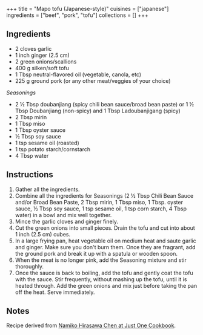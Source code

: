 +++
title = "Mapo tofu (Japanese-style)"
cuisines = ["japanese"]
ingredients = ["beef", "pork", "tofu"]
collections = []
+++


## Ingredients

- 2 cloves garlic
- 1 inch ginger (2.5 cm)
- 2 green onions/scallions
- 400 g silken/soft tofu
- 1 Tbsp neutral-flavored oil (vegetable, canola, etc)
- 225 g ground pork (or any other meat/veggies of your choice)

*Seasonings*

- 2 ½ Tbsp doubanjiang (spicy chili bean sauce/broad bean paste) or 1 ½ Tbsp Doubanjiang (non-spicy) and 1 Tbsp Ladoubanjigang (spicy)
- 2 Tbsp mirin
- 1 Tbsp miso
- 1 Tbsp oyster sauce
- ½ Tbsp soy sauce
- 1 tsp sesame oil (roasted)
- 1 tsp potato starch/cornstarch
- 4 Tbsp water

## Instructions

1. Gather all the ingredients.
2. Combine all the ingredients for Seasonings (2 ½ Tbsp Chili Bean Sauce and/or Broad Bean Paste, 2 Tbsp mirin, 1 Tbsp miso, 1 Tbsp. oyster sauce, ½ Tbsp soy sauce, 1 tsp sesame oil, 1 tsp corn starch, 4 Tbsp water) in a bowl and mix well together.
3. Mince the garlic cloves and ginger finely.
4. Cut the green onions into small pieces. Drain the tofu and cut into about 1 inch (2.5 cm) cubes.
5. In a large frying pan, heat vegetable oil on medium heat and saute garlic and ginger. Make sure you don't burn them. Once they are fragrant, add the ground pork and break it up with a spatula or wooden spoon.
6. When the meat is no longer pink, add the Seasoning mixture and stir thoroughly.
7. Once the sauce is back to boiling, add the tofu and gently coat the tofu with the sauce. Stir frequently, without mashing up the tofu, until it is heated through. Add the green onions and mix just before taking the pan off the heat. Serve immediately.

## Notes

Recipe derived from [Namiko Hirasawa Chen at Just One Cookbook](https://www.justonecookbook.com/mapo-tofu/).
